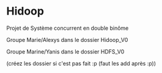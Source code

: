 # Hidoop
Projet de Système concurrent en double binôme

Groupe Marie/Alexys dans le dossier Hidoop_V0

Groupe Marine/Yanis dans le dossier HDFS_V0

(créez les dossier si c'est pas fait :p (faut les add après :p))
